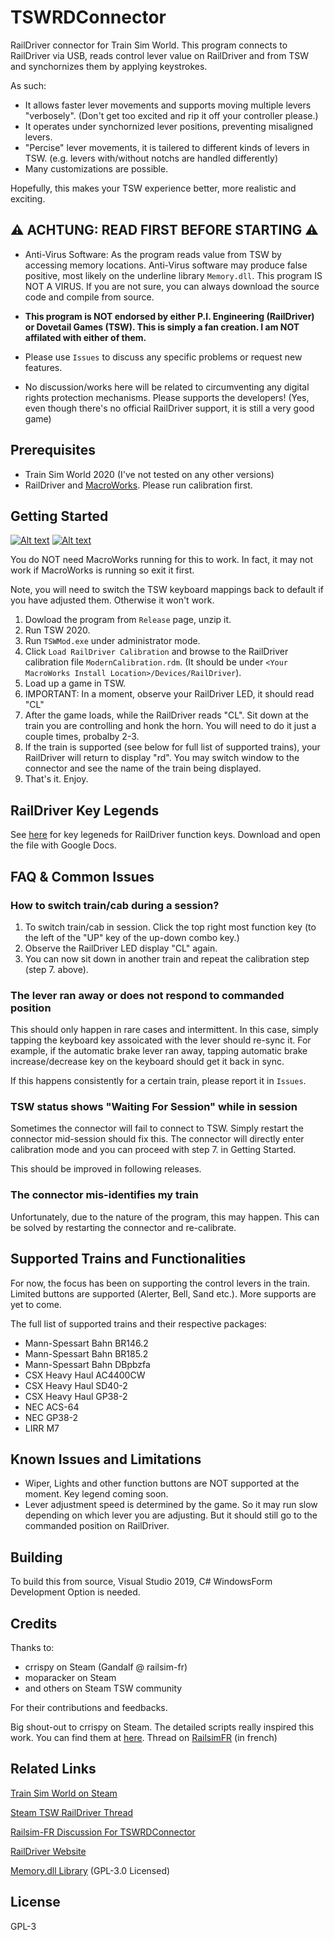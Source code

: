 # TSWRDConnector

RailDriver connector for Train Sim World. This program connects to RailDriver via USB, reads control lever value on RailDriver and from TSW and synchornizes them by applying keystrokes.

As such:

 - It allows faster lever movements and supports moving multiple levers "verbosely". (Don't get too excited and rip it off your controller please.)
 - It operates under synchornized lever positions, preventing misaligned levers.
 - "Percise" lever movements, it is tailered to different kinds of levers in TSW. (e.g. levers with/without notchs are handled differently)
 - Many customizations are possible.

Hopefully, this makes your TSW experience better, more realistic and exciting. 

## ⚠ ACHTUNG: READ FIRST BEFORE STARTING ⚠

 - Anti-Virus Software: As the program reads value from TSW by accessing memory locations. Anti-Virus software may produce false positive, most likely on the underline library `Memory.dll`. This program IS NOT A VIRUS. If you are not sure, you can always download the source code and compile from source.
 
 - **This program is NOT endorsed by either P.I. Engineering (RailDriver) or Dovetail Games (TSW). This is simply a fan creation. I am NOT affilated with either of them.**

 - Please use `Issues` to discuss any specific problems or request new features.

 - No discussion/works here will be related to circumventing any digital rights protection mechanisms. Please supports the developers! (Yes, even though there's no official RailDriver support, it is still a very good game)


## Prerequisites

 - Train Sim World 2020 (I've not tested on any other versions)
 - RailDriver and [MacroWorks](https://xkeys.com/software/softwarewindows/softwaremacroworks.html). Please run calibration first.

## Getting Started

[![Alt text](https://img.youtube.com/vi/ZyiEsUbQjms/0.jpg)](https://youtu.be/ZyiEsUbQjms)
[![Alt text](https://img.youtube.com/vi/fi4M1tYHTns/0.jpg)](https://youtu.be/fi4M1tYHTns)


You do NOT need MacroWorks running for this to work. In fact, it may not work if MacroWorks is running so exit it first.

Note, you will need to switch the TSW keyboard mappings back to default if you have adjusted them. Otherwise it won't work.

 1. Dowload the program from `Release` page, unzip it.
 2. Run TSW 2020.
 3. Run `TSWMod.exe` under administrator mode.
 4. Click `Load RailDriver Calibration` and browse to the RailDriver calibration file `ModernCalibration.rdm`. (It should be under `<Your MacroWorks Install Location>/Devices/RailDriver`).
 5. Load up a game in TSW.
 6. IMPORTANT: In a moment, observe your RailDriver LED, it should read "CL" 
 7. After the game loads, while the RailDriver reads "CL". Sit down at the train you are controlling and honk the horn. You will need to do it just a couple times, probalby 2-3.
 8. If the train is supported (see below for full list of supported trains), your RailDriver will return to display "rd". You may switch window to the connector and see the name of the train being displayed.
 9. That's it. Enjoy.

## RailDriver Key Legends

See [here](https://github.com/Yamazaki93/TSWRDConnector/blob/develop/tsw-rdlegends.docx) for key legeneds for RailDriver function keys. Download and open the file with Google Docs.

## FAQ & Common Issues

### How to switch train/cab during a session?

  1. To switch train/cab in session. Click the top right most function key (to the left of the "UP" key of the up-down combo key.)
  2. Observe the RailDriver LED display "CL" again.
  3. You can now sit down in another train and repeat the calibration step (step 7. above).

### The lever ran away or does not respond to commanded position

This should only happen in rare cases and intermittent. In this case, simply tapping the keyboard key assoicated with the lever should re-sync it. For example, if the automatic brake lever ran away, tapping automatic brake increase/decrease key on the keyboard should get it back in sync.

If this happens consistently for a certain train, please report it in `Issues`.

### TSW status shows "Waiting For Session" while in session

Sometimes the connector will fail to connect to TSW. Simply restart the connector mid-session should fix this. The connector will directly enter calibration mode and you can proceed with step 7. in Getting Started.

This should be improved in following releases.

### The connector mis-identifies my train

Unfortunately, due to the nature of the program, this may happen. This can be solved by restarting the connector and re-calibrate.

## Supported Trains and Functionalities

For now, the focus has been on supporting the control levers in the train. Limited buttons are supported (Alerter, Bell, Sand etc.). More supports are yet to come.

The full list of supported trains and their respective packages:

 - Mann-Spessart Bahn BR146.2
 - Mann-Spessart Bahn BR185.2
 - Mann-Spessart Bahn DBpbzfa
 - CSX Heavy Haul AC4400CW
 - CSX Heavy Haul SD40-2
 - CSX Heavy Haul GP38-2
 - NEC ACS-64
 - NEC GP38-2
 - LIRR M7

## Known Issues and Limitations

 - Wiper, Lights and other function buttons are NOT supported at the moment. Key legend coming soon.
 - Lever adjustment speed is determined by the game. So it may run slow depending on which lever you are adjusting. But it should still go to the commanded position on RailDriver.

## Building

To build this from source, Visual Studio 2019, C# WindowsForm Development Option is needed.

## Credits

Thanks to:

 - crrispy on Steam (Gandalf @ railsim-fr)
 - moparacker on Steam 
 - and others on Steam TSW community

For their contributions and feedbacks.

Big shout-out to crrispy on Steam. The detailed scripts really inspired this work. You can find them at [here](https://www.railsim-fr.com/forum/index.php?/files/file/1682-train-sim-world-raildriver-interface). Thread on [RailsimFR](https://www.railsim-fr.com/forum/index.php?/topic/12446-tsw-et-raildriver-cest-parti) (in french)

## Related Links

[Train Sim World on Steam](https://store.steampowered.com/app/530070/Train_Sim_World_2020/)

[Steam TSW RailDriver Thread](https://steamcommunity.com/app/530070/discussions/0/1797403972728914718/)

[Railsim-FR Discussion For TSWRDConnector](https://www.railsim-fr.com/forum/index.php?/topic/12800-tsw-raildriver-connector/)

[RailDriver Website](http://raildriver.com/)

[Memory.dll Library](https://github.com/erfg12/memory.dll/) (GPL-3.0 Licensed)

## License

GPL-3